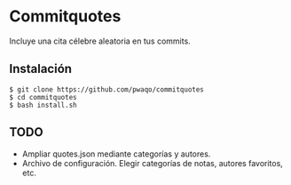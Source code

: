 # Commitquotes

Incluye una cita célebre aleatoria en tus commits.

## Instalación

```console
$ git clone https://github.com/pwaqo/commitquotes
$ cd commitquotes
$ bash install.sh
```

## TODO

- Ampliar quotes.json mediante categorías y
autores.
- Archivo de configuración. Elegir categorías de
notas, autores favoritos, etc.

